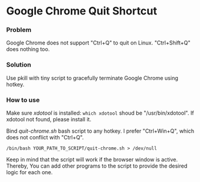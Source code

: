 # Google Chrome Quit Shortcut

### Problem
Google Chrome does not support "Ctrl+Q" to quit on Linux. "Ctrl+Shift+Q" does nothing too.

### Solution
Use pkill with tiny script to gracefully terminate Google Chrome using hotkey.

### How to use
Make sure *xdotool* is installed:
`which xdotool`
shoud be "/usr/bin/xdotool". If xdotool not found, please install it.

Bind *quit-chrome.sh* bash script to any hotkey. I prefer "Ctrl+Win+Q", which does not conflict with "Ctrl+Q".

`/bin/bash YOUR_PATH_TO_SCRIPT/quit-chrome.sh > /dev/null`

Keep in mind that the script will work if the browser window is active. Thereby, You can add other programs to the script to provide the desired logic for each one.
